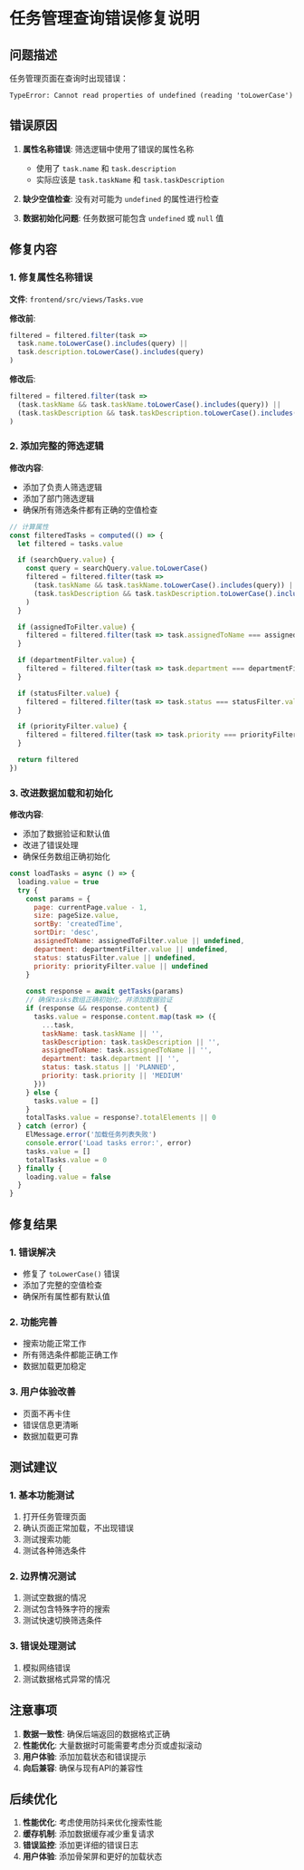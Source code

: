 # 任务管理查询错误修复说明

## 问题描述

任务管理页面在查询时出现错误：
```
TypeError: Cannot read properties of undefined (reading 'toLowerCase')
```

## 错误原因

1. **属性名称错误**: 筛选逻辑中使用了错误的属性名称
   - 使用了 `task.name` 和 `task.description`
   - 实际应该是 `task.taskName` 和 `task.taskDescription`

2. **缺少空值检查**: 没有对可能为 `undefined` 的属性进行检查

3. **数据初始化问题**: 任务数据可能包含 `undefined` 或 `null` 值

## 修复内容

### 1. 修复属性名称错误
**文件**: `frontend/src/views/Tasks.vue`

**修改前**:
```javascript
filtered = filtered.filter(task => 
  task.name.toLowerCase().includes(query) ||
  task.description.toLowerCase().includes(query)
)
```

**修改后**:
```javascript
filtered = filtered.filter(task => 
  (task.taskName && task.taskName.toLowerCase().includes(query)) ||
  (task.taskDescription && task.taskDescription.toLowerCase().includes(query))
)
```

### 2. 添加完整的筛选逻辑
**修改内容**:
- 添加了负责人筛选逻辑
- 添加了部门筛选逻辑
- 确保所有筛选条件都有正确的空值检查

```javascript
// 计算属性
const filteredTasks = computed(() => {
  let filtered = tasks.value

  if (searchQuery.value) {
    const query = searchQuery.value.toLowerCase()
    filtered = filtered.filter(task => 
      (task.taskName && task.taskName.toLowerCase().includes(query)) ||
      (task.taskDescription && task.taskDescription.toLowerCase().includes(query))
    )
  }

  if (assignedToFilter.value) {
    filtered = filtered.filter(task => task.assignedToName === assignedToFilter.value)
  }

  if (departmentFilter.value) {
    filtered = filtered.filter(task => task.department === departmentFilter.value)
  }

  if (statusFilter.value) {
    filtered = filtered.filter(task => task.status === statusFilter.value)
  }

  if (priorityFilter.value) {
    filtered = filtered.filter(task => task.priority === priorityFilter.value)
  }

  return filtered
})
```

### 3. 改进数据加载和初始化
**修改内容**:
- 添加了数据验证和默认值
- 改进了错误处理
- 确保任务数组正确初始化

```javascript
const loadTasks = async () => {
  loading.value = true
  try {
    const params = {
      page: currentPage.value - 1,
      size: pageSize.value,
      sortBy: 'createdTime',
      sortDir: 'desc',
      assignedToName: assignedToFilter.value || undefined,
      department: departmentFilter.value || undefined,
      status: statusFilter.value || undefined,
      priority: priorityFilter.value || undefined
    }
    
    const response = await getTasks(params)
    // 确保tasks数组正确初始化，并添加数据验证
    if (response && response.content) {
      tasks.value = response.content.map(task => ({
        ...task,
        taskName: task.taskName || '',
        taskDescription: task.taskDescription || '',
        assignedToName: task.assignedToName || '',
        department: task.department || '',
        status: task.status || 'PLANNED',
        priority: task.priority || 'MEDIUM'
      }))
    } else {
      tasks.value = []
    }
    totalTasks.value = response?.totalElements || 0
  } catch (error) {
    ElMessage.error('加载任务列表失败')
    console.error('Load tasks error:', error)
    tasks.value = []
    totalTasks.value = 0
  } finally {
    loading.value = false
  }
}
```

## 修复结果

### 1. 错误解决
- 修复了 `toLowerCase()` 错误
- 添加了完整的空值检查
- 确保所有属性都有默认值

### 2. 功能完善
- 搜索功能正常工作
- 所有筛选条件都能正确工作
- 数据加载更加稳定

### 3. 用户体验改善
- 页面不再卡住
- 错误信息更清晰
- 数据加载更可靠

## 测试建议

### 1. 基本功能测试
1. 打开任务管理页面
2. 确认页面正常加载，不出现错误
3. 测试搜索功能
4. 测试各种筛选条件

### 2. 边界情况测试
1. 测试空数据的情况
2. 测试包含特殊字符的搜索
3. 测试快速切换筛选条件

### 3. 错误处理测试
1. 模拟网络错误
2. 测试数据格式异常的情况

## 注意事项

1. **数据一致性**: 确保后端返回的数据格式正确
2. **性能优化**: 大量数据时可能需要考虑分页或虚拟滚动
3. **用户体验**: 添加加载状态和错误提示
4. **向后兼容**: 确保与现有API的兼容性

## 后续优化

1. **性能优化**: 考虑使用防抖来优化搜索性能
2. **缓存机制**: 添加数据缓存减少重复请求
3. **错误监控**: 添加更详细的错误日志
4. **用户体验**: 添加骨架屏和更好的加载状态 